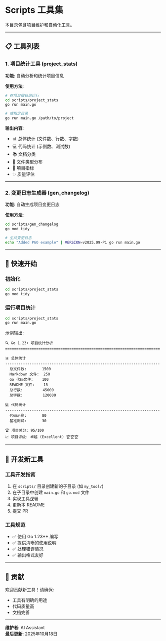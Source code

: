 ﻿# Scripts 工具集

本目录包含项目维护和自动化工具。

---

## 📋 工具列表

### 1. 项目统计工具 (project_stats)

**功能**: 自动分析和统计项目信息

**使用方法**:

```bash
# 在项目根目录运行
cd scripts/project_stats
go run main.go

# 或指定目录
go run main.go /path/to/project
```

**输出内容**:

- 📊 总体统计 (文件数、行数、字数)
- 💻 代码统计 (示例数、测试数)
- 📚 文档分类
- 📁 文件类型分布
- 🎯 项目指标
- ✨ 质量评估

---

### 2. 变更日志生成器 (gen_changelog)

**功能**: 自动生成项目变更日志

**使用方法**:

```bash
cd scripts/gen_changelog
go mod tidy

# 生成变更日志
echo "Added PGO example" | VERSION=v2025.09-P1 go run main.go
```

---

## 🚀 快速开始

### 初始化

```bash
cd scripts/project_stats
go mod tidy
```

### 运行项目统计

```bash
cd scripts/project_stats
go run main.go
```

示例输出:

```text
🔍 Go 1.23+ 项目统计分析
======================================================================

📊 总体统计
----------------------------------------------------------------------
  总文件数:       1500
  Markdown 文件:  250
  Go 代码文件:    100
  README 文件:    15
  总行数:         45000
  总字数:         120000

💻 代码统计
----------------------------------------------------------------------
  代码示例:       80
  基准测试:       30

🏆 项目总分: 95/100
📈 项目评级: 卓越 (Excellent) 🏆🏆🏆
```

---

## 📝 开发新工具

### 工具开发指南

1. 在 `scripts/` 目录创建新的子目录 (如 `my_tool/`)
2. 在子目录中创建 `main.go` 和 `go.mod` 文件
3. 实现工具逻辑
4. 更新本 README
5. 提交 PR

### 工具规范

- ✅ 使用 Go 1.23++ 编写
- ✅ 提供清晰的使用说明
- ✅ 处理错误情况
- ✅ 输出格式友好

---

## 🤝 贡献

欢迎贡献新工具！请确保:

- 工具有明确的用途
- 代码质量高
- 文档完善

---

**维护者**: AI Assistant  
**最后更新**: 2025年10月18日
